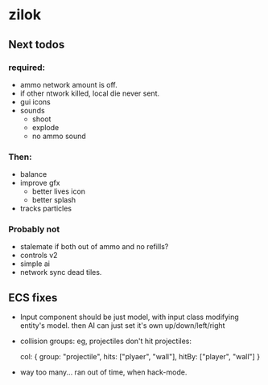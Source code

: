 # zilok

## Next todos

### required:

- ammo network amount is off.
- if other ntwork killed, local die never sent.
- gui icons
- sounds
	- shoot
	- explode
	- no ammo sound

### Then:

- balance
- improve gfx
	- better lives icon
	- better splash
- tracks particles

### Probably not

- stalemate if both out of ammo and no refills?
- controls v2
- simple ai
- network sync dead tiles.

## ECS fixes

- Input component should be just model, with input class modifying entity's model.
  then AI can just set it's own up/down/left/right
- collision groups: eg, projectiles don't hit projectiles:

	col: {
		group: "projectile",
		hits: ["plyaer", "wall"],
		hitBy: ["player", "wall"]
	}
- way too many... ran out of time, when hack-mode.
